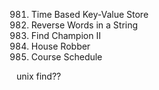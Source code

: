 981. Time Based Key-Value Store
982. Reverse Words in a String
983. Find Champion II
984. House Robber
985. Course Schedule

unix find??
